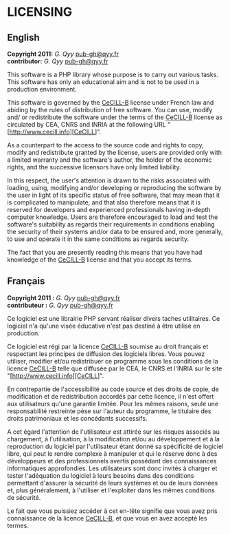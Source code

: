 # LICENSING

## English

**Copyright 2011:** _G. Qyy_ <pub-gh@qyy.fr>  
**contributor:** _G. Qyy_ <pub-gh@qyy.fr>  

This software is a PHP library whose purpose is to carry out various tasks.
This software has only an educational aim and is not to be used in a
production environment.

This software is governed by the [CeCILL-B][CeCILL-B-en] license under French
law and abiding by the rules of distribution of free software. You can use,
modify and/ or redistribute the software under the terms of the
[CeCILL-B][CeCILL-B-en] license as circulated by CEA, CNRS and INRIA at the
following URL "[http://www.cecill.info][CeCILL]".

As a counterpart to the access to the source code and rights to copy, modify
and redistribute granted by the license, users are provided only with a
limited warranty and the software's author, the holder of the economic rights,
and the successive licensors have only limited liability.

In this respect, the user's attention is drawn to the risks associated with
loading, using, modifying and/or developing or reproducing the software by the
user in light of its specific status of free software, that may mean that it
is complicated to manipulate, and that also therefore means that it is
reserved for developers and experienced professionals having in-depth computer
knowledge. Users are therefore encouraged to load and test the software's
suitability as regards their requirements in conditions enabling the security
of their systems and/or data to be ensured and, more generally, to use and
operate it in the same conditions as regards security.

The fact that you are presently reading this means that you have had knowledge
of the [CeCILL-B][CeCILL-B-en] license and that you accept its terms.

## Français

**Copyright 2011 :** _G. Qyy_ <pub-gh@qyy.fr>  
**contributeur :** _G. Qyy_ <pub-gh@qyy.fr>  

Ce logiciel est une librairie PHP servant réaliser divers taches utilitaires.
Ce logiciel n'a qu'une visée éducative n'est pas destiné à être utilisé en
production.

Ce logiciel est régi par la licence [CeCILL-B][CeCILL-B-fr] soumise au droit
français et respectant les principes de diffusion des logiciels libres. Vous
pouvez utiliser, modifier et/ou redistribuer ce programme sous les conditions
de la licence [CeCILL-B][CeCILL-B-fr] telle que diffusée par le CEA, le CNRS
et l'INRIA sur le site "[http://www.cecill.info][CeCILL]".

En contrepartie de l'accessibilité au code source et des droits de copie, de
modification et de redistribution accordés par cette licence, il n'est offert
aux utilisateurs qu'une garantie limitée. Pour les mêmes raisons, seule une
responsabilité restreinte pèse sur l'auteur du programme, le titulaire des
droits patrimoniaux et les concédants successifs.

A cet égard l'attention de l'utilisateur est attirée sur les risques associés
au chargement, à l'utilisation, à la modification et/ou au développement et à
la reproduction du logiciel par l'utilisateur étant donné sa spécificité de
logiciel libre, qui peut le rendre complexe à manipuler et qui le réserve donc
à des développeurs et des professionnels avertis possédant des connaissances
informatiques approfondies. Les utilisateurs sont donc invités à charger et
tester l'adéquation du logiciel à leurs besoins dans des conditions permettant
d'assurer la sécurité de leurs systèmes et ou de leurs données et, plus
généralement, à l'utiliser et l'exploiter dans les mêmes conditions de
sécurité.

Le fait que vous puissiez accéder à cet en-tête signifie que vous avez pris
connaissance de la licence [CeCILL-B][CeCILL-B-fr], et que vous en avez
accepté les termes.

[CeCILL-B-en]: http://www.cecill.info/licences/Licence_CeCILL-B_V1-en.txt "CeCILL-B FREE SOFTWARE LICENSE AGREEMENT"
[CeCILL-B-fr]: http://www.cecill.info/licences/Licence_CeCILL-B_V1-fr.txt "CONTRAT DE LICENCE DE LOGICIEL LIBRE CeCILL-B"
[CeCILL]: http://www.cecill.info "Licence française de logiciel libre"